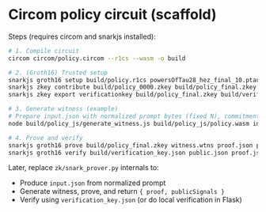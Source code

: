 # Circom policy circuit (scaffold)

Steps (requires circom and snarkjs installed):

```bash
# 1. Compile circuit
circom circom/policy.circom --r1cs --wasm -o build

# 2. (Groth16) Trusted setup
snarkjs groth16 setup build/policy.r1cs powersOfTau28_hez_final_10.ptau build/policy_0000.zkey
snarkjs zkey contribute build/policy_0000.zkey build/policy_final.zkey --name "1st" -v
snarkjs zkey export verificationkey build/policy_final.zkey build/verification_key.json

# 3. Generate witness (example)
# Prepare input.json with normalized prompt bytes (fixed N), commitment, threshold
node build/policy_js/generate_witness.js build/policy_js/policy.wasm input.json witness.wtns

# 4. Prove and verify
snarkjs groth16 prove build/policy_final.zkey witness.wtns proof.json public.json
snarkjs groth16 verify build/verification_key.json public.json proof.json
```

Later, replace `zk/snark_prover.py` internals to:
- Produce `input.json` from normalized prompt
- Generate witness, prove, and return `{ proof, publicSignals }`
- Verify using `verification_key.json` (or do local verification in Flask)